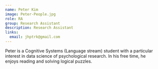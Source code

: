 ```yaml
---
name: Peter Kim
image: Peter-People.jpg
role: RA
group: Research Assistant  
description: Research Assistant
links:
  email: jhptrk@gmail.com
---
```


Peter is a Cognitive Systems (Language stream) student with a particular interest in data science of psychological research. In his free time, he enjoys reading and solving logical puzzles.
